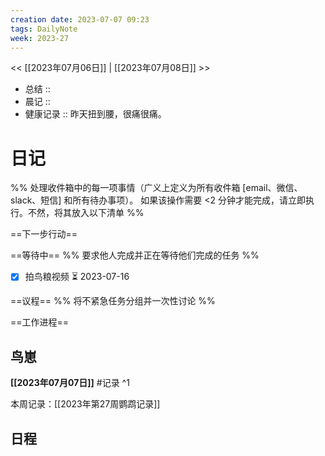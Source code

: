 ```yaml
---
creation date: 2023-07-07 09:23
tags: DailyNote
week: 2023-27
---
```


<< [[2023年07月06日]] | [[2023年07月08日]] >>


- 总结 :: 
- 晨记 :: 
- 健康记录 :: 昨天扭到腰，很痛很痛。

# 日记
%% 处理收件箱中的每一项事情（广义上定义为所有收件箱 [email、微信、slack、短信] 和所有待办事项）。 如果该操作需要 <2 分钟才能完成，请立即执行。不然，将其放入以下清单 %% 

==下一步行动==



==等待中==
%% 要求他人完成并正在等待他们完成的任务 %%
- [x] 拍鸟粮视频 ⏳ 2023-07-16 

==议程==
%% 将不紧急任务分组并一次性讨论 %%

==工作进程==

## 鸟崽
**[[2023年07月07日]]**
#记录 
^1

本周记录：[[2023年第27周鹦鹉记录]]

## 日程

